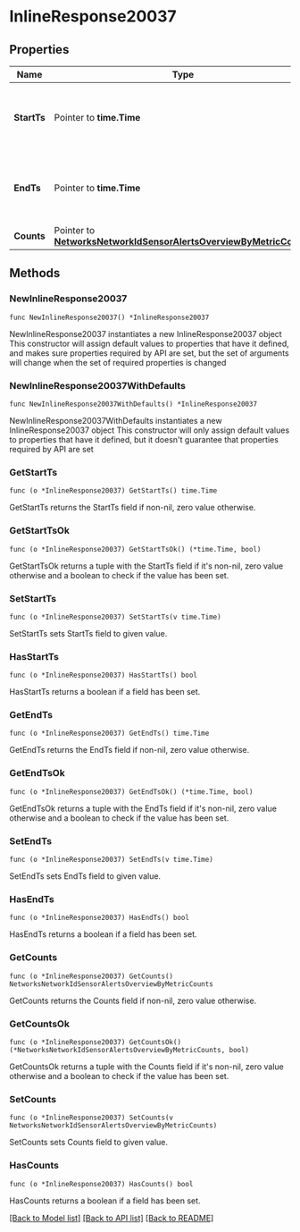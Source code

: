 # InlineResponse20037

## Properties

Name | Type | Description | Notes
------------ | ------------- | ------------- | -------------
**StartTs** | Pointer to **time.Time** | Start of the timespan over which sensor alerts are counted | [optional] 
**EndTs** | Pointer to **time.Time** | End of the timespan over which sensor alerts are counted | [optional] 
**Counts** | Pointer to [**NetworksNetworkIdSensorAlertsOverviewByMetricCounts**](NetworksNetworkIdSensorAlertsOverviewByMetricCounts.md) |  | [optional] 

## Methods

### NewInlineResponse20037

`func NewInlineResponse20037() *InlineResponse20037`

NewInlineResponse20037 instantiates a new InlineResponse20037 object
This constructor will assign default values to properties that have it defined,
and makes sure properties required by API are set, but the set of arguments
will change when the set of required properties is changed

### NewInlineResponse20037WithDefaults

`func NewInlineResponse20037WithDefaults() *InlineResponse20037`

NewInlineResponse20037WithDefaults instantiates a new InlineResponse20037 object
This constructor will only assign default values to properties that have it defined,
but it doesn't guarantee that properties required by API are set

### GetStartTs

`func (o *InlineResponse20037) GetStartTs() time.Time`

GetStartTs returns the StartTs field if non-nil, zero value otherwise.

### GetStartTsOk

`func (o *InlineResponse20037) GetStartTsOk() (*time.Time, bool)`

GetStartTsOk returns a tuple with the StartTs field if it's non-nil, zero value otherwise
and a boolean to check if the value has been set.

### SetStartTs

`func (o *InlineResponse20037) SetStartTs(v time.Time)`

SetStartTs sets StartTs field to given value.

### HasStartTs

`func (o *InlineResponse20037) HasStartTs() bool`

HasStartTs returns a boolean if a field has been set.

### GetEndTs

`func (o *InlineResponse20037) GetEndTs() time.Time`

GetEndTs returns the EndTs field if non-nil, zero value otherwise.

### GetEndTsOk

`func (o *InlineResponse20037) GetEndTsOk() (*time.Time, bool)`

GetEndTsOk returns a tuple with the EndTs field if it's non-nil, zero value otherwise
and a boolean to check if the value has been set.

### SetEndTs

`func (o *InlineResponse20037) SetEndTs(v time.Time)`

SetEndTs sets EndTs field to given value.

### HasEndTs

`func (o *InlineResponse20037) HasEndTs() bool`

HasEndTs returns a boolean if a field has been set.

### GetCounts

`func (o *InlineResponse20037) GetCounts() NetworksNetworkIdSensorAlertsOverviewByMetricCounts`

GetCounts returns the Counts field if non-nil, zero value otherwise.

### GetCountsOk

`func (o *InlineResponse20037) GetCountsOk() (*NetworksNetworkIdSensorAlertsOverviewByMetricCounts, bool)`

GetCountsOk returns a tuple with the Counts field if it's non-nil, zero value otherwise
and a boolean to check if the value has been set.

### SetCounts

`func (o *InlineResponse20037) SetCounts(v NetworksNetworkIdSensorAlertsOverviewByMetricCounts)`

SetCounts sets Counts field to given value.

### HasCounts

`func (o *InlineResponse20037) HasCounts() bool`

HasCounts returns a boolean if a field has been set.


[[Back to Model list]](../README.md#documentation-for-models) [[Back to API list]](../README.md#documentation-for-api-endpoints) [[Back to README]](../README.md)


